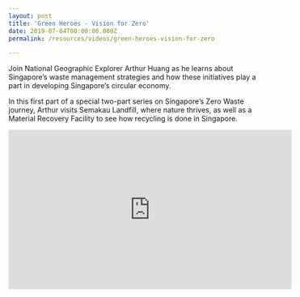```yaml
---
layout: post
title: 'Green Heroes - Vision for Zero'
date: 2019-07-04T00:00:00.000Z
permalink: /resources/videos/green-heroes-vision-for-zero

---
```



Join National Geographic Explorer Arthur Huang as he learns about Singapore’s waste management strategies and how these initiatives play a part in developing Singapore’s circular economy.

In this first part of a special two-part series on Singapore’s Zero Waste journey, Arthur visits Semakau Landfill, where nature thrives, as well as a Material Recovery Facility to see how recycling is done in Singapore.

<div class="bp-youtube">
      <iframe width="560" height="315" src="https://www.youtube.com/embed/-Esw0-4G9vk" frameborder="0" allow="autoplay; encrypted-media" allowfullscreen></iframe>
</div>

